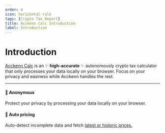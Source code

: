 ```yaml
---
order: 4
icon: horizontal-rule
tags: [Crypto Tax Report]
title: Acckenn Calc Introduction
label: Introduction
---
```


# Introduction

[Acckenn Calc](https://calc.acckenn.com/) is an :sparkles: **high-accurate** :sparkles: autonomously crypto tax calculator that only processes your data locally on your browser. Focus on your privacy and easiness while Acckenn handles the rest.

---

#### 👀 Anonymous

Protect your privacy by processing your data locally on your browser.

#### 💸 Auto pricing

Auto-detect incomplete data and fetch [latest or historic prices.](/acckenn-calc/get-historic-prices.md)